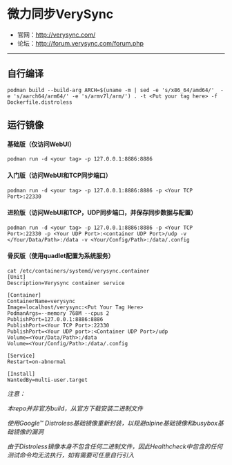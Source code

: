 # 微力同步VerySync

  - 官网：http://verysync.com/
  - 论坛：http://forum.verysync.com/forum.php

---
## 自行编译
`podman build --build-arg ARCH=$(uname -m | sed -e 's/x86_64/amd64/'  -e 's/aarch64/arm64/' -e 's/armv7l/arm/') . -t <Put your tag here> -f Dockerfile.distroless`

## 运行镜像
#### 基础版（仅访问WebUI）
`podman run -d <your tag> -p 127.0.0.1:8886:8886`

#### 入门版（访问WebUI和TCP同步端口）
`podman run -d <your tag> -p 127.0.0.1:8886:8886 -p <Your TCP Port>:22330`

#### 进阶版（访问WebUI和TCP，UDP同步端口，并保存同步数据与配置）
`podman run -d <your tag> -p 127.0.0.1:8886:8886 -p <Your TCP Port>:22330 -p <Your UDP Port>:<container UDP Port>/udp -v </Your/Data/Path>:/data -v <Your/Config/Path>:/data/.config`

#### 骨灰版（使用quadlet配置为系统服务）
```
cat /etc/containers/systemd/verysync.container 
[Unit]
Description=Verysync container service

[Container]
ContainerName=verysync
Image=localhost/verysync:<Put Your Tag Here>
PodmanArgs=--memory 768M --cpus 2
PublishPort=127.0.0.1:8886:8886
PublishPort=<Your TCP Port>:22330
PublishPort=<Your UDP port>:<Container UDP Port>/udp
Volume=<Your/Data/Path>:/data
Volume=<Your/Config/Path>:/data/.config

[Service]
Restart=on-abnormal

[Install]
WantedBy=multi-user.target
```


*注意：*

*本repo并非官方build，从官方下载安装二进制文件*

*使用Google™ Distroless基础镜像重新封装，以规避alpine基础镜像和busybox基础镜像的漏洞*

*由于Distroless镜像本身不包含任何二进制文件，因此Healthcheck中包含的任何测试命令均无法执行，如有需要可任意自行引入*
